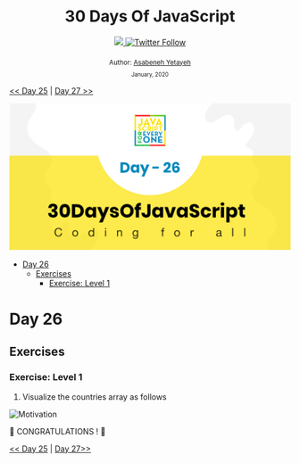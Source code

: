 <div align="center">
  <h1> 30 Days Of JavaScript</h1>
  <a class="header-badge" target="_blank" href="https://www.linkedin.com/in/asabeneh/">
  <img src="https://img.shields.io/badge/style--5eba00.svg?label=LinkedIn&logo=linkedin&style=social">
  </a>
  <a class="header-badge" target="_blank" href="https://twitter.com/Asabeneh">
  <img alt="Twitter Follow" src="https://img.shields.io/twitter/follow/asabeneh?style=social">
  </a>

<sub>Author:
<a href="https://www.linkedin.com/in/asabeneh/" target="_blank">Asabeneh Yetayeh</a><br>
<small> January, 2020</small>
</sub>

</div>

[<< Day 25](https://github.com/Asabeneh/30DaysOfJavaScript/blob/master/25_Day/25_day_dom_day_5.md) | [Day 27 >>](https://github.com/Asabeneh/30DaysOfJavaScript/blob/master/27_Day/27_day_dom_day_7.md)

![Thirty Days Of JavaScript](../images/banners/day_1_26.png)

- [Day 26](#day-26)
  - [Exercises](#exercises)
    - [Exercise: Level 1](#exercise-level-1)

# Day 26

## Exercises

### Exercise: Level 1

1. Visualize the countries array as follows

![Motivation](./../images/projects/dom_mini_project_countries_day_6.1.gif)

🎉 CONGRATULATIONS ! 🎉

[<< Day 25](https://github.com/Asabeneh/30DaysOfJavaScript/blob/master/25_Day/25_day_dom_day_5.md) | [Day 27>>](https://github.com/Asabeneh/30DaysOfJavaScript/blob/master/27_Day/27_day_dom_day_7.md)

